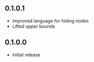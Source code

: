 0.1.0.1
-------
* Improved language for hiding nodes
* Lifted upper bounds

0.1.0.0
-------
* Initial release
